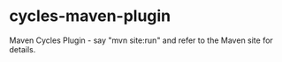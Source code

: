 cycles-maven-plugin
===================

Maven Cycles Plugin - say "mvn site:run" and refer to the Maven site for details.
